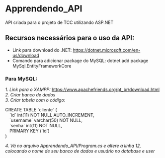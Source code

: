 # Apprendendo_API

API criada para o projeto de TCC utilizando ASP.NET

## Recursos necessários para o uso da API:

* Link para download do .NET: https://dotnet.microsoft.com/en-us/download
* Comando para adicionar package do MySQL: dotnet add package MySql.EntityFrameworkCore

### Para MySQL:

<i> 1. Link para o XAMPP: </i> https://www.apachefriends.org/pt_br/download.html <br>
<i> 2. Criar banco de dados </i> <br>
<i> 3. Criar tabela com o código: </i> <br> 
<p> CREATE TABLE `cliente` (           <br>
  &emsp;`id` int(11) NOT NULL AUTO_INCREMENT,<br>
  &emsp;`username` varchar(50) NOT NULL,     <br>   
  &emsp;`senha` int(11) NOT NULL,            <br>
  &emsp;PRIMARY KEY (`id`)                   <br>
) </p> 
<i> 4. Vá no arquivo Apprendendo_API/Program.cs e altere a linha 12, colocando o nome de seu banco de dados e usuário no database e user
